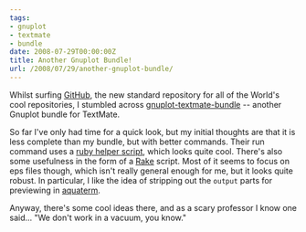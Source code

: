```yaml
---
tags:
- gnuplot
- textmate
- bundle
date: 2008-07-29T00:00:00Z
title: Another Gnuplot Bundle!
url: /2008/07/29/another-gnuplot-bundle/
---
```


Whilst surfing [GitHub](http://github.com/ "Secure Git hosting and collaborative development &mdash; GitHub"), the new standard repository for all of the World's
cool repositories, I stumbled across
[gnuplot-textmate-bundle](http://github.com/pieter/gnuplot-textmate-bundle/tree/master "pieter's gnuplot-textmate-bundle at master &mdash; GitHub") -- another Gnuplot bundle for TextMate. 

So far I've only had time for a quick look, but my initial thoughts are that it is less complete than my bundle, but with better commands. Their run command uses a [ruby helper script](http://github.com/pieter/gnuplot-textmate-bundle/tree/master/Support/GnuplotMate.rb "Support/GnuplotMate.rb at master from pieter's gnuplot-textmate-bundle &mdash; GitHub"), which looks quite cool. There's also some usefulness in the form of a [Rake](http://github.com/pieter/gnuplot-textmate-bundle/tree/master/Support/Gnuplot.rake "Support/Gnuplot.rake at master from pieter's gnuplot-textmate-bundle &mdash; GitHub") script. Most of it seems to focus on eps files though, which isn't really general enough for me, but it looks quite robust. In particular, I like the idea of stripping out the `output` parts for previewing in [aquaterm](http://sourceforge.net/projects/aquaterm/ "SourceForge.net: AquaTerm (Mac OS X graphics terminal)").

Anyway, there's some cool ideas there, and as a scary professor I know one said… "We don't work in a vacuum, you know."
